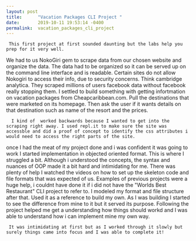 ```yaml
---
layout: post
title:      "Vacation Packages CLI Project "
date:       2019-10-11 19:53:14 -0400
permalink:  vacation_packages_cli_project
---
```


     This first project at first sounded daunting but the labs help you prep for it very well. 
We had to us NokoGiri gem to scrape data from our chosen website and organize the data. 
The data had to be organized so it can be served up on the command line interface and is readable. 
Certain sites do not allow Nokogiri  to access their info, due to security concerns. 
Think cambridge analytica. They scraped millions of users facebook data without facebook really stopping them. 
I settled to build something with getting infortmation on vacation packages from Cheapcaribbean.com. 
Pull the destinations that were marketed on its homepage. Then ask the user if it wants details on that destination 
such as name of the resort and the prices. 


      I kind of  worked backwards because I wanted to get into the scraping right away. I used repl.it to make sure the site was accessble and did a proof of concept to identify the css attributes i would need to access the right parts of the site. 
once I had the meat of my project done and i was confident it was going to work I started implementation in objected oriented format. This is where I struggled a bit. Although i understood the concepts, the syntax and nuances of OOP made it a bit hard and intimidating for me. There was plenty of help I watched the videos on how to set up the skeleton code and file formats that was expected of us. Examples of previous projects were a huge help, i couldnt have done it if i did not have the "Worlds Best Restaurant" CLI project to refer to. I modeled my format and file structure after that. Used it as a reference to build my own. As I was building I started to see the difference from mine to it but it served its purpose. Following the project helped me get a understanding how things should workd and I was able to understand how i can implement mine my own way. 

     It was intimidating at first but as I worked through it slowly but surely things came into focus and I was able to complete it!

